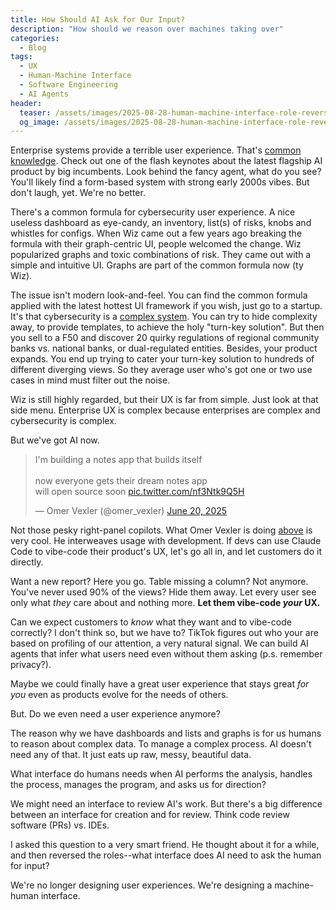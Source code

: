 ```yaml
---
title: How Should AI Ask for Our Input?
description: "How should we reason over machines taking over"
categories:
  - Blog
tags:
  - UX
  - Human-Machine Interface
  - Software Engineering
  - AI Agents
header:
  teaser: /assets/images/2025-08-28-human-machine-interface-role-reversal/second.png
  og_image: /assets/images/2025-08-28-human-machine-interface-role-reversal/second.png
---
```


Enterprise systems provide a terrible user experience. 
That's [common knowledge](https://en.wikipedia.org/wiki/Common_knowledge).
Check out one of the flash keynotes about the latest flagship AI product by big incumbents.
Look behind the fancy agent, what do you see?
You'll likely find a form-based system with strong early 2000s vibes.
But don't laugh, yet.
We're no better.

There's a common formula for cybersecurity user experience.
A nice useless dashboard as eye-candy, an inventory, list(s) of risks, knobs and whistles for configs.
When Wiz came out a few years ago breaking the formula with their graph-centric UI, people welcomed the change. 
Wiz popularized graphs and toxic combinations of risk.
They came out with a simple and intuitive UI.
Graphs are part of the common formula now (ty Wiz).

The issue isn't modern look-and-feel.
You can find the common formula applied with the latest hottest UI framework if you wish, just go to a startup.
It's that cybersecurity is a [complex system](https://en.wikipedia.org/wiki/Complex_system).
You can try to hide complexity away, to provide templates, to achieve the holy "turn-key solution".
But then you sell to a F50 and discover 20 quirky regulations of regional community banks vs. national banks, or dual-regulated entities.
Besides, your product expands.
You end up trying to cater your turn-key solution to hundreds of different diverging views.
So they average user who's got one or two use cases in mind must filter out the noise.

Wiz is still highly regarded, but their UX is far from simple. 
Just look at that side menu.
Enterprise UX is complex because enterprises are complex and cybersecurity is complex.

But we've got AI now.

<blockquote class="twitter-tweet" data-media-max-width="560"><p lang="en" dir="ltr">I&#39;m building a notes app that builds itself<br><br>now everyone gets their dream notes app<br>will open source soon <a href="https://t.co/nf3Ntk9Q5H">pic.twitter.com/nf3Ntk9Q5H</a></p>&mdash; Omer Vexler (@omer_vexler) <a href="https://twitter.com/omer_vexler/status/1936177164086317486?ref_src=twsrc%5Etfw">June 20, 2025</a></blockquote> <script async src="https://platform.twitter.com/widgets.js" charset="utf-8"></script>

Not those pesky right-panel copilots.
What Omer Vexler is doing [above](https://twitter.com/omer_vexler/status/1936177164086317486) is very cool.
He interweaves usage with development.
If devs can use Claude Code to vibe-code their product's UX, let's go all in, and let customers do it directly.

Want a new report? Here you go.
Table missing a column? Not anymore.
You've never used 90% of the views? Hide them away.
Let every user see only what *they* care about and nothing more.
**Let them vibe-code *your* UX.**

Can we expect customers to *know* what they want and to vibe-code correctly?
I don't think so, but we have to?
TikTok figures out who your are based on profiling of our attention, a very natural signal.
We can build AI agents that infer what users need even without them asking (p.s. remember privacy?).

Maybe we could finally have a great user experience that stays great *for you* even as products evolve for the needs of others.

But.
Do we even need a user experience anymore?

The reason why we have dashboards and lists and graphs is for us humans to reason about complex data.
To manage a complex process.
AI doesn't need any of that.
It just eats up raw, messy, beautiful data.

What interface do humans needs when AI performs the analysis, handles the process, manages the program, and asks us for direction?

We might need an interface to review AI's work.
But there's a big difference between an interface for creation and for review.
Think code review software (PRs) vs. IDEs.

I asked this question to a very smart friend.
He thought about it for a while, and then reversed the roles--what interface does AI need to ask the human for input?

We're no longer designing user experiences. 
We're designing a machine-human interface.